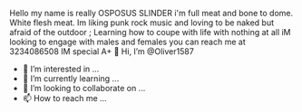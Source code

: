 Hello my name is really OSPOSUS SLINDER i'm full meat and bone to dome. White flesh meat.
Im liking punk rock music and loving to be naked but afraid of the outdoor ;
Learning how to coupe with life with nothing at all
iM looking to engage with males and females
you can reach me at 3234086508 
IM special A+ 👋 Hi, I’m @Oliver1587
- 👀 I’m interested in ...
- 🌱 I’m currently learning ...
- 💞️ I’m looking to collaborate on ...
- 📫 How to reach me ...

<!---
Oliver1587/Oliver1587 is a ✨ special ✨ repository because its `README.md` (this file) appears on your GitHub profile.
You can click the Preview link to take a look at your changes.
--->
